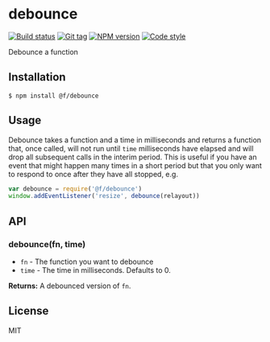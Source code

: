 
# debounce

[![Build status][travis-image]][travis-url]
[![Git tag][git-image]][git-url]
[![NPM version][npm-image]][npm-url]
[![Code style][standard-image]][standard-url]

Debounce a function

## Installation

    $ npm install @f/debounce

## Usage

Debounce takes a function and a time in milliseconds and returns a function that, once called, will not run until `time` milliseconds have elapsed and will drop all subsequent calls in the interim period. This is useful if you have an event that might happen many times in a short period but that you only want to respond to once after they have all stopped, e.g.

```js
var debounce = require('@f/debounce')
window.addEventListener('resize', debounce(relayout))
```

## API

### debounce(fn, time)

- `fn` - The function you want to debounce
- `time` - The time in milliseconds. Defaults to 0.

**Returns:** A debounced version of `fn`.

## License

MIT

[travis-image]: https://img.shields.io/travis/micro-js/debounce.svg?style=flat-square
[travis-url]: https://travis-ci.org/micro-js/debounce
[git-image]: https://img.shields.io/github/tag/micro-js/debounce.svg?style=flat-square
[git-url]: https://github.com/micro-js/debounce
[standard-image]: https://img.shields.io/badge/code%20style-standard-brightgreen.svg?style=flat-square
[standard-url]: https://github.com/feross/standard
[npm-image]: https://img.shields.io/npm/v/@f/debounce.svg?style=flat-square
[npm-url]: https://npmjs.org/package/@f/debounce
